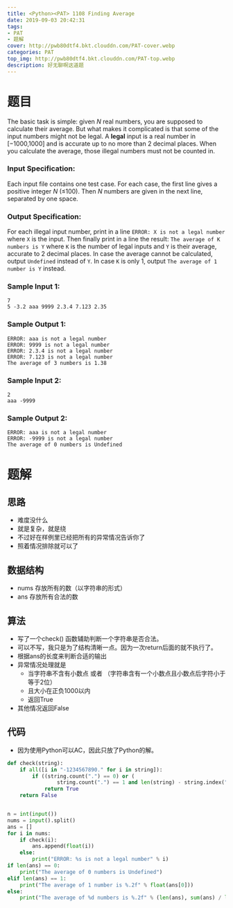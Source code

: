 ```yaml
---
title: <Python><PAT> 1108 Finding Average
date: 2019-09-03 20:42:31
tags:
- PAT
- 题解
cover: http://pwb80dtf4.bkt.clouddn.com/PAT-cover.webp
categories: PAT
top_img: http://pwb80dtf4.bkt.clouddn.com/PAT-top.webp
description: 好无聊啊这道题
---
```


# 题目

The basic task is simple: given *N* real numbers, you are supposed to calculate their average. But what makes it complicated is that some of the input numbers might not be legal. A **legal** input is a real number in [−1000,1000] and is accurate up to no more than 2 decimal places. When you calculate the average, those illegal numbers must not be counted in.

### Input Specification:

Each input file contains one test case. For each case, the first line gives a positive integer *N* (≤100). Then *N* numbers are given in the next line, separated by one space.

### Output Specification:

For each illegal input number, print in a line `ERROR: X is not a legal number` where `X` is the input. Then finally print in a line the result: `The average of K numbers is Y` where `K` is the number of legal inputs and `Y` is their average, accurate to 2 decimal places. In case the average cannot be calculated, output `Undefined` instead of `Y`. In case `K` is only 1, output `The average of 1 number is Y` instead.

### Sample Input 1:

```in
7
5 -3.2 aaa 9999 2.3.4 7.123 2.35
```

### Sample Output 1:

```out
ERROR: aaa is not a legal number
ERROR: 9999 is not a legal number
ERROR: 2.3.4 is not a legal number
ERROR: 7.123 is not a legal number
The average of 3 numbers is 1.38
```

### Sample Input 2:

```in
2
aaa -9999
```

### Sample Output 2:

```out
ERROR: aaa is not a legal number
ERROR: -9999 is not a legal number
The average of 0 numbers is Undefined
```

# 题解

## 思路

+ 难度没什么
+ 就是复杂，就是绕
+ 不过好在样例里已经把所有的异常情况告诉你了
+ 照着情况排除就可以了

## 数据结构

+ nums 存放所有的数（以字符串的形式）
+ ans 存放所有合法的数

## 算法

+ 写了一个check() 函数辅助判断一个字符串是否合法。
+ 可以不写，我只是为了结构清晰一点。因为一次return后面的就不执行了。
+ 根据ans的长度来判断合适的输出
+ 异常情况处理就是
  + 当字符串不含有小数点 或者 （字符串含有一个小数点且小数点后字符小于等于2位）
  + 且大小在正负1000以内
  + 返回True
+ 其他情况返回False

## 代码

+ 因为使用Python可以AC，因此只放了Python的解。

```python
def check(string):
    if all([i in "-1234567890." for i in string]):
        if ((string.count(".") == 0) or (
                string.count(".") == 1 and len(string) - string.index(".") <= 3)) and -1000 <= float(string) <= 1000:
            return True
    return False


n = int(input())
nums = input().split()
ans = []
for i in nums:
    if check(i):
        ans.append(float(i))
    else:
        print("ERROR: %s is not a legal number" % i)
if len(ans) == 0:
    print("The average of 0 numbers is Undefined")
elif len(ans) == 1:
    print("The average of 1 number is %.2f" % float(ans[0]))
else:
    print("The average of %d numbers is %.2f" % (len(ans), sum(ans) / len(ans)))

```

​	